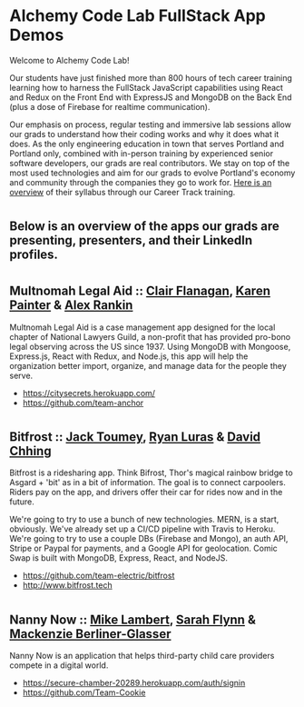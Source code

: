 # Alchemy Code Lab FullStack App Demos

Welcome to Alchemy Code Lab! 

Our students have just finished more than 800 hours of tech career training learning how to harness the FullStack JavaScript capabilities using React and Redux on the Front End with ExpressJS and MongoDB on the Back End (plus a dose of Firebase for realtime communication).

Our emphasis on process, regular testing and immersive lab sessions allow our grads to understand how their coding works and why it does what it does. As the only engineering education in town that serves Portland and Portland only, combined with in-person training by experienced senior software developers, our grads are real contributors. We stay on top of the most used technologies and aim for our grads to evolve Portland's economy and community through the companies they go to work for. [Here is an overview](https://docs.google.com/document/d/1RVKZ4wzOLJn5OeIE-94riRoJGLpwLRG1SuBdGY7sedg/edit?usp=sharing) of their syllabus through our Career Track training.  

# <h2> Below is an overview of the apps our grads are presenting, presenters, and their LinkedIn profiles.
  
# <h2> Multnomah Legal Aid :: [Clair Flanagan](https://www.linkedin.com/in/markalope/), [Karen Painter](https://www.linkedin.com/in/injoong/) & [Alex Rankin](https://www.linkedin.com/in/mario-quintana/)
Multnomah Legal Aid is a case management app designed for the local chapter of National Lawyers Guild, a non-profit that has provided pro-bono legal observing across the US since 1937. Using MongoDB with Mongoose, Express.js, React with Redux, and Node.js, this app will help the organization better import, organize, and manage data for the people they serve.
- https://citysecrets.herokuapp.com/
- https://github.com/team-anchor

# <h2> Bitfrost :: [Jack Toumey](https://www.linkedin.com/in/kevingrayson/), [Ryan Luras](https://www.linkedin.com/in/carrieacarter/) & [David Chhing](https://www.linkedin.com/in/mariah-adams/)

Bitfrost is a ridesharing app. Think Bifrost, Thor's magical rainbow bridge to Asgard + 'bit' as in a bit of information. The goal is to connect carpoolers. Riders pay on the app, and drivers offer their car for rides now and in the future.

We're going to try to use a bunch of new technologies. MERN, is a start, obviously. We've already set up a CI/CD pipeline with Travis to Heroku. We're going to try to use a couple DBs (Firebase and Mongo), an auth API, Stripe or Paypal for payments, and a Google API for geolocation.
Comic Swap is built with MongoDB, Express, React, and NodeJS.
  
 - https://github.com/team-electric/bitfrost
 - http://www.bitfrost.tech
 
 # <h2> Nanny Now :: [Mike Lambert](https://www.linkedin.com/in/sarahrehmer/), [Sarah Flynn](https://www.linkedin.com/in/easton-gorishek/) & [Mackenzie Berliner-Glasser](https://www.linkedin.com/in/antreo-pukay/)
  
 Nanny Now is an application that helps third-party child care providers compete in a digital world.
  
- https://secure-chamber-20289.herokuapp.com/auth/signin
- https://github.com/Team-Cookie

